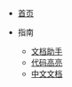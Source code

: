 * [首页](/)

* 指南
  * [文档助手](https://docsify.js.org/#/zh-cn/helpers)
  * [代码高亮](https://docsify.js.org/#/zh-cn/language-highlight)
  * [中文文档](https://github.com/docsifyjs/docs-zh)